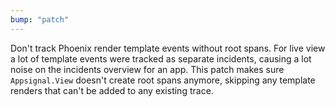 ```yaml
---
bump: "patch"
---
```


Don't track Phoenix render template events without root spans. For live view a lot of template events were tracked as separate incidents, causing a lot noise on the incidents overview for an app. This patch makes sure `Appsignal.View` doesn't create root spans anymore, skipping any template renders that can't be added to any existing trace.
